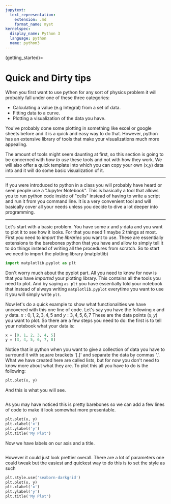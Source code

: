 ```yaml
---
jupytext:
  text_representation:
    extension: .md
    format_name: myst
kernelspec:
  display_name: Python 3
  language: python
  name: python3
---
```


(getting_started)=

# Quick and Dirty tips

When you first want to use python for any sort of physics problem it will probably fall under one of these three categories:

* Calculating a value (e.g Integral) from a set of data.
* Fitting data to a curve.
* Plotting a visualization of the data you have.

You've probably done some plotting in something like excel or google sheets before and it is a quick and easy way to do that. However, python has an extensive library of tools that make your visualizations much more appealing. 

The amount of tools might seem daunting at first, so this section is going to be concerned with *how to use* these tools and not with how they work. We will also offer a quick template into which you can copy your own (x,y) data into and it will do some basic visualization of it.

---

If you were introduced to python in a class you will probably have heard or seen people use a "Jupyter Notebook". This is basically a tool that allows you to run python code inside of "cells" instead of having to write a script and run it from you command line. It is a very convenient tool and will basically cover all your needs unless you decide to dive a lot deeper into programming.

---

Let's start with a basic problem. You have some $x$ and $y$ data and you want to plot it to see how it looks. For that you need 1 maybe 2 things at most. First you need to *import* the *libraries* you want to use. These are essentially extensions to the barebones python that you have and allow to simply tell it to do things instead of writing all the procedures from scratch. So to start we need to import the plotting library (matplotlib)

```python
import matplotlib.pyplot as plt
```

Don't worry much about the pyplot part. All you need to know for now is that you have *imported* your plotting library. This contains all the tools you need to plot. And by saying `as plt` you have essentially told your notebook that instead of always writing `matplotlib.pyplot` everytime you want to use it you will simply write `plt`.

Now let's do a quick example to show what functionalities we have uncovered with this one line of code. Let's say you have the following $x$ and $y$ data. $x:{0,1,2,3,4,5}$ and $y:{3,4,5,6,7}$ These are the data points $(x,y)$ you want to plot. So there are a few steps you need to do: the first is to tell your notebook what your data is:

```python
x = [0, 1, 2, 3, 4, 5]
y = [3, 4, 5, 6, 7, 8]
```

Notice that in python when you want to give a collection of data you have to surround it with square brackets '[.]' and separate the data by commas ','. What we have created here are called lists, but for now you don't need to know more about what they are. To plot this all you have to do is the following:

```python
plt.plot(x, y)
```
And this is what you will see.

```{figure} /_static/lecture_specific/getting_started/Example1.png
```

As you may have noticed this is pretty barebones so we can add a few lines of code to make it look somewhat more presentable.

```python
plt.plot(x, y)
plt.xlabel('x')
plt.ylabel('y')
plt.title('My Plot')
```
Now we have labels on our axis and a title.

```{figure} /_static/lecture_specific/getting_started/Example2.png
```

However it could just look prettier overall. There are a lot of parameters one could tweak but the easiest and quickest way to do this is to set the style as such

```python
plt.style.use('seaborn-darkgrid')
plt.plot(x, y)
plt.xlabel('x')
plt.ylabel('y')
plt.title('My Plot')
```

```{figure} /_static/lecture_specific/getting_started/Example3.png
```